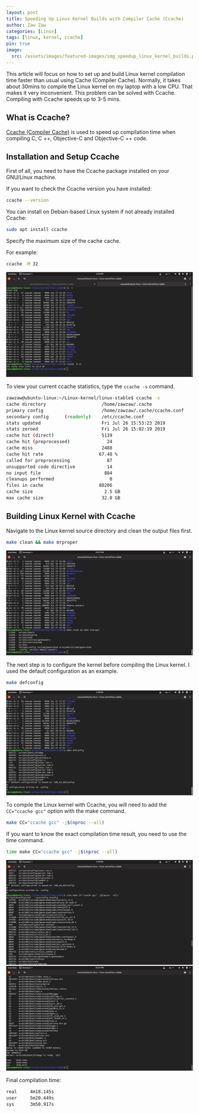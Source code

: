 ```yaml
---
layout: post
title: Speeding Up Linux Kernel Builds with Compiler Cache (Ccache)
author: Zaw Zaw
categories: [Linux]
tags: [linux, kernel, ccache]
pin: true
image:
  src: /assets/images/featured-images/img_speedup_linux_kernel_builds.png
---
```


This article will focus on how to set up and build Linux kernel compilation time faster than usual using Cache (Compiler Cache).
Normally, it takes about 30mins to compile the Linux kernel on my laptop with a low CPU. That makes it very inconvenient.
This problem can be solved with Ccache. Compiling with Ccache speeds up to 3-5 mins.

## What is Ccache?

[Ccache (Compiler Cache)](https://ccache.dev/) is used to speed up compilation time when compiling C, C ++, Objective-C and Objective-C ++ code.

## Installation and Setup Ccache

First of all, you need to have the Ccache package installed on your GNU/Linux machine.

If you want to check the Ccache version you have installed:

```sh
ccache --version
```

You can install on Debian-based Linux system if not already installed Ccache:

```sh
sudo apt install ccache
```
Specify the maximum size of the cache cache.

For example:

```sh
ccache -M 32
```

![Screenshot](/assets/images/screenshots/img_screenshot_ccache_max_size.png)

To view your current ccache statistics, type the `ccache -s` command.

```sh
zawzaw@ubuntu-linux:~/Linux-kernel/linux-stable$ ccache -s
cache directory                     /home/zawzaw/.cache
primary config                      /home/zawzaw/.cache/ccache.conf
secondary config      (readonly)    /etc/ccache.conf
stats updated                       Fri Jul 26 15:53:23 2019
stats zeroed                        Fri Jul 26 15:02:19 2019
cache hit (direct)                  5139
cache hit (preprocessed)              24
cache miss                          2488
cache hit rate                     67.48 %
called for preprocessing              87
unsupported code directive            14
no input file                        804
cleanups performed                     0
files in cache                     80206
cache size                           2.5 GB
max cache size                      32.0 GB
```

## Building Linux Kernel with Ccache

Navigate to the Linux kernel source directory and clean the output files first.

```sh
make clean && make mrproper
```

![Screenshot](/assets/images/screenshots/img_screenshot_make_clean.png)

The next step is to configure the kernel before compiling the Linux kernel. I used the default configuration as an example.

```sh
make defconfig
```

![Screenshot](/assets/images/screenshots/img_screenshot_make_defconfig.png)

To compile the Linux kernel with Ccache, you will need to add the `CC="ccache gcc"` option with the make command.

```sh
make CC="ccache gcc" -j$(nproc --all)
```

If you want to know the exact compilation time result, you need to use the time command.

```sh
time make CC="ccache gcc" -j$(nproc --all)
```

![Screenshot](/assets/images/screenshots/img_screenshot_time_make_cc.png)
![Screenshot](/assets/images/screenshots/img_screenshot_kernel_compile_time.png)

Final compilation time:
```sh
real     4m18.145s
user     5m20.449s
sys      3m50.917s
```


